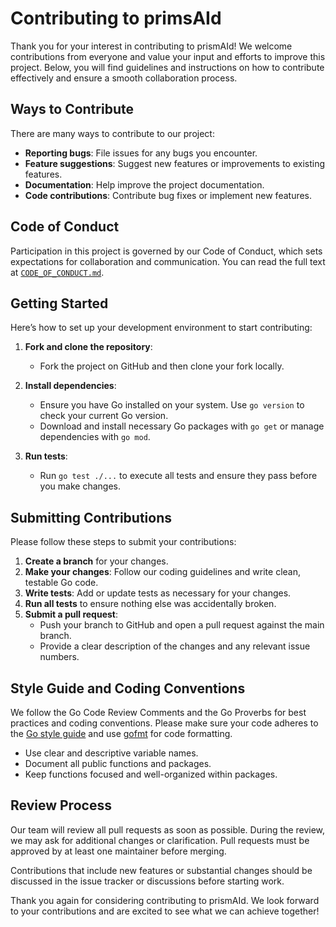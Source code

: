 # Contributing to primsAId

Thank you for your interest in contributing to prismAId! We welcome contributions from everyone and value your input and efforts to improve this project. Below, you will find guidelines and instructions on how to contribute effectively and ensure a smooth collaboration process.

## Ways to Contribute

There are many ways to contribute to our project:

- **Reporting bugs**: File issues for any bugs you encounter.
- **Feature suggestions**: Suggest new features or improvements to existing features.
- **Documentation**: Help improve the project documentation.
- **Code contributions**: Contribute bug fixes or implement new features.

## Code of Conduct

Participation in this project is governed by our Code of Conduct, which sets expectations for collaboration and communication. You can read the full text at [`CODE_OF_CONDUCT.md`](CODE_OF_CONDUCT.md).

## Getting Started

Here’s how to set up your development environment to start contributing:

1. **Fork and clone the repository**:
   - Fork the project on GitHub and then clone your fork locally.

2. **Install dependencies**:
   - Ensure you have Go installed on your system. Use `go version` to check your current Go version.
   - Download and install necessary Go packages with `go get` or manage dependencies with `go mod`.

3. **Run tests**:
   - Run `go test ./...` to execute all tests and ensure they pass before you make changes.

## Submitting Contributions

Please follow these steps to submit your contributions:

1. **Create a branch** for your changes.
2. **Make your changes**: Follow our coding guidelines and write clean, testable Go code.
3. **Write tests**: Add or update tests as necessary for your changes.
4. **Run all tests** to ensure nothing else was accidentally broken.
5. **Submit a pull request**:
   - Push your branch to GitHub and open a pull request against the main branch.
   - Provide a clear description of the changes and any relevant issue numbers.

## Style Guide and Coding Conventions

We follow the Go Code Review Comments and the Go Proverbs for best practices and coding conventions. Please make sure your code adheres to the [Go style guide](https://golang.org/doc/effective_go.html) and use [gofmt](https://golang.org/cmd/gofmt/) for code formatting.

- Use clear and descriptive variable names.
- Document all public functions and packages.
- Keep functions focused and well-organized within packages.

## Review Process

Our team will review all pull requests as soon as possible. During the review, we may ask for additional changes or clarification. Pull requests must be approved by at least one maintainer before merging.

Contributions that include new features or substantial changes should be discussed in the issue tracker or discussions before starting work.

Thank you again for considering contributing to prismAId. We look forward to your contributions and are excited to see what we can achieve together!
